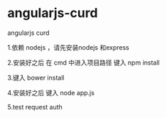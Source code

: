 # angularjs-curd
angularjs curd




1.依赖 nodejs ，请先安装nodejs 和express 



2.安装好之后 在 cmd 中进入项目路径 键入 npm install


3.键入 bower install


4.安装好之后 键入 node app.js

5.test request auth
